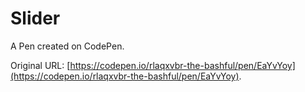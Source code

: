 # Slider

A Pen created on CodePen.

Original URL: [https://codepen.io/rlaqxvbr-the-bashful/pen/EaYvYoy](https://codepen.io/rlaqxvbr-the-bashful/pen/EaYvYoy).

